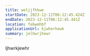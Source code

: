```yaml
---
title: weljjfhkwe
startDate: 2023-12-11T06:12:45.424Z
endDate: 2023-12-11T06:12:45.441Z
location: febwmhbf
applicationUrl: kjwherhewk
summary: jelhwrjhewr
---
```

l﻿jhwrkjewhr